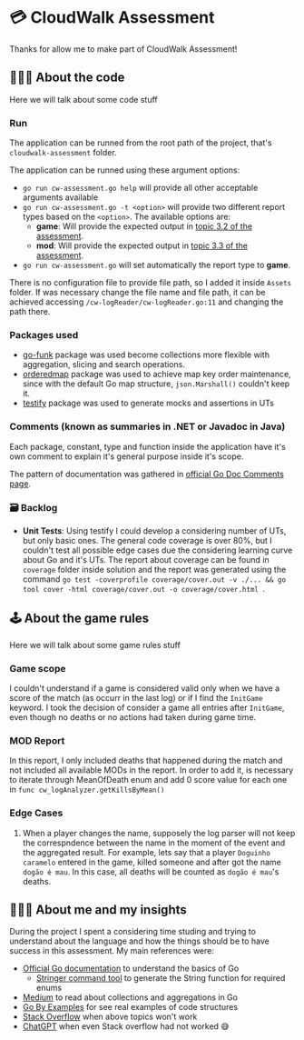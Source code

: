 # 💳 CloudWalk Assessment
Thanks for allow me to make part of CloudWalk Assessment!

## 👨🏼‍💻 About the code
Here we will talk about some code stuff

### Run
The application can be runned from the root path of the project, that's `cloudwalk-assessment` folder.

The application can be runned using these argument options:
- `go run cw-assessment.go help` will provide all other acceptable arguments available
- `go run cw-assessment.go -t <option>` will provide two different report types based on the `<option>`. The available options are: 
   - **game**: Will provide the expected output in [topic 3.2 of the assessment](https://gist.github.com/cloudwalk-tests/704a555a0fe475ae0284ad9088e203f1#32-report).
   - **mod**: Will provide the expected output in [topic 3.3 of the assessment](https://gist.github.com/cloudwalk-tests/704a555a0fe475ae0284ad9088e203f1#32-report).
- `go run cw-assessment.go` will set automatically the report type to **game**.

There is no configuration file to provide file path, so I added it inside `Assets` folder. If was necessary change the file name and file path, it can be achieved accessing `/cw-logReader/cw-logReader.go:11` and changing the path there.

### Packages used
- [go-funk](https://github.com/thoas/go-funk) package was used become collections more flexible with aggregation, slicing and search operations.
- [orderedmap](https://github.com/iancoleman/orderedmap) package was used to achieve map key order maintenance, since with the default Go map structure, `json.Marshall()` couldn't keep it.
- [testify](https://github.com/stretchr/testify) package was used to generate mocks and assertions in UTs

### Comments (known as summaries in .NET or Javadoc in Java)
Each package, constant, type and function inside the application have it's own comment to explain it's general purpose inside it's scope.

The pattern of documentation was gathered in [official Go Doc Comments page](https://tip.golang.org/doc/comment).

### 🗃️ Backlog
- **Unit Tests**: Using testify I could develop a considering number of UTs, but only basic ones. The general code coverage is over 80%, but I couldn't test all possible edge cases due the considering learning curve about Go and it's UTs. The report about coverage can be found in `coverage` folder inside solution and the report was generated using the command `go test -coverprofile coverage/cover.out -v ./... && go tool cover -html coverage/cover.out -o coverage/cover.html
`.

## 🕹️ About the game rules
Here we will talk about some game rules stuff

### Game scope
I couldn't understand if a game is considered valid only when we have a score of the match (as occurr in the last log) or if I find the `InitGame` keyword. I took the decision of consider a game all entries after `InitGame`, even though no deaths or no actions had taken during game time.

### MOD Report
In this report, I only included deaths that happened during the match and not included all available MODs in the report.
In order to add it, is necessary to iterate through MeanOfDeath enum and add 0 score value for each one in `func cw_logAnalyzer.getKillsByMean()` 

### Edge Cases
1) When a player changes the name, supposely the log parser will not keep the correspndence between the name in the moment of the event and the aggregated result.
For example, lets say that a player `Doguinho caramelo` entered in the game, killed someone and after got the name `dogão é mau`. In this case, all deaths will be counted as `dogão é mau`'s deaths.

## 🧔🏽‍♂️ About me and my insights
During the project I spent a considering time studing and trying to understand about the language and how the things should be to have success in this assessment. My main references were: 

-  [Official Go documentation](https://tip.golang.org/doc/) to understand the basics of Go
    - [Stringer command tool](https://pkg.go.dev/golang.org/x/tools/cmd/stringer) to generate the String function for required enums
- [Medium](https://medium.com) to read about collections and aggregations in Go
- [Go By Examples](https://gobyexample.com/) for see real examples of code structures
- [Stack Overflow](https://stackoverflow.com/) when above topics won't work
- [ChatGPT](https://chatgpt.com/) when even Stack overflow had not worked 😅